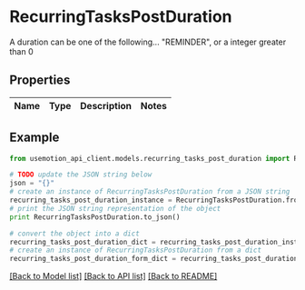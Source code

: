 # RecurringTasksPostDuration

A duration can be one of the following... \"REMINDER\", or a integer greater than 0

## Properties

Name | Type | Description | Notes
------------ | ------------- | ------------- | -------------

## Example

```python
from usemotion_api_client.models.recurring_tasks_post_duration import RecurringTasksPostDuration

# TODO update the JSON string below
json = "{}"
# create an instance of RecurringTasksPostDuration from a JSON string
recurring_tasks_post_duration_instance = RecurringTasksPostDuration.from_json(json)
# print the JSON string representation of the object
print RecurringTasksPostDuration.to_json()

# convert the object into a dict
recurring_tasks_post_duration_dict = recurring_tasks_post_duration_instance.to_dict()
# create an instance of RecurringTasksPostDuration from a dict
recurring_tasks_post_duration_form_dict = recurring_tasks_post_duration.from_dict(recurring_tasks_post_duration_dict)
```
[[Back to Model list]](../README.md#documentation-for-models) [[Back to API list]](../README.md#documentation-for-api-endpoints) [[Back to README]](../README.md)


